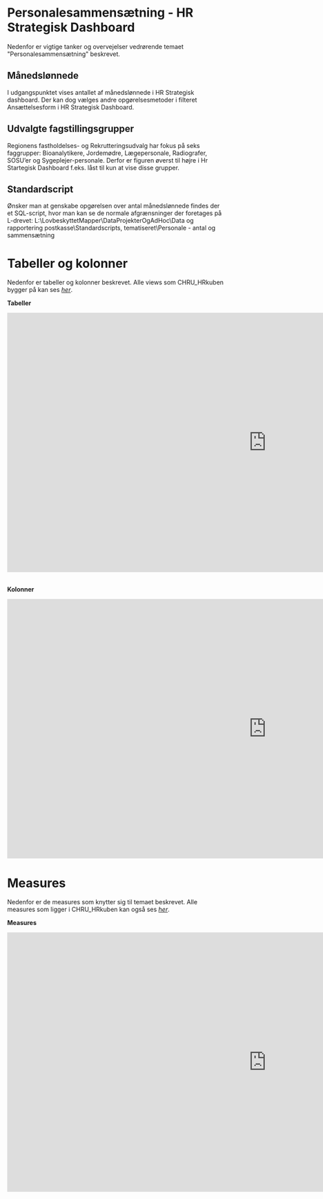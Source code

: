 # Personalesammensætning - HR Strategisk Dashboard
Nedenfor er vigtige tanker og overvejelser vedrørende temaet "Personalesammensætning" beskrevet.

## Månedslønnede
I udgangspunktet vises antallet af månedslønnede i HR Strategisk dashboard. Der kan dog vælges andre opgørelsesmetoder i filteret Ansættelsesform i HR Strategisk Dashboard.

## Udvalgte fagstillingsgrupper
Regionens fastholdelses- og Rekrutteringsudvalg har fokus på seks faggrupper: Bioanalytikere, Jordemødre, Lægepersonale, Radiografer, SOSU’er og Sygeplejer-personale. Derfor er figuren øverst til højre i Hr Startegisk Dashboard f.eks. låst til kun at vise disse grupper.

## Standardscript
Ønsker man at genskabe opgørelsen over antal månedslønnede findes der et SQL-script, hvor man kan se de normale afgrænsninger der foretages på L-drevet: L:\LovbeskyttetMapper\DataProjekterOgAdHoc\Data og rapportering postkasse\Standardscripts, tematiseret\Personale - antal og sammensætning

# Tabeller og kolonner
Nedenfor er tabeller og kolonner beskrevet. Alle views som CHRU_HRkuben bygger på kan ses [*her*](https://github.com/DataOgDigitalisering/versionsstyringViews/tree/Produktion/viewFolder).

<b>Tabeller</b>
<center>
<iframe width="1200" height="600" frameborder="0" scrolling="no" src="https://regionh-my.sharepoint.com/personal/tanja_olsen_la_cour_regionh_dk/_layouts/15/Doc.aspx?sourcedoc={8d5cf238-e8c7-40f1-bf4f-139fc065219d}&action=embedview&wdAllowInteractivity=False&Item=Personalesammens%C3%A6tning_Tabeller&wdHideGridlines=True&wdInConfigurator=True&wdInConfigurator=True"></iframe>
</center>
<br>
 
<b>Kolonner</b>
<center>
<iframe width="1200" height="600" frameborder="0" scrolling="no" src="https://regionh-my.sharepoint.com/personal/tanja_olsen_la_cour_regionh_dk/_layouts/15/Doc.aspx?sourcedoc={8d5cf238-e8c7-40f1-bf4f-139fc065219d}&action=embedview&wdAllowInteractivity=False&Item=Personalesammens%C3%A6tning_Kolonner&wdHideGridlines=True&wdInConfigurator=True&wdInConfigurator=True"></iframe>
</center>

# Measures
Nedenfor er de measures som knytter sig til temaet beskrevet. Alle measures som ligger i CHRU_HRkuben kan også ses [*her*](https://github.com/DataOgDigitalisering/CHRU_HRKube/tree/produktion/tables/_Measures/measures).

<b>Measures</b>
<center>
<iframe width="1200" height="600" frameborder="0" scrolling="no" src="https://regionh-my.sharepoint.com/personal/tanja_olsen_la_cour_regionh_dk/_layouts/15/Doc.aspx?sourcedoc={8d5cf238-e8c7-40f1-bf4f-139fc065219d}&action=embedview&wdAllowInteractivity=False&Item=Personalesammens%C3%A6tning_Measures&wdHideGridlines=True&wdInConfigurator=True&wdInConfigurator=True"></iframe>
</center>
